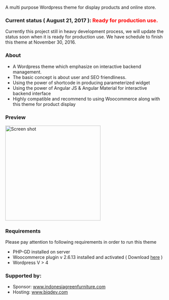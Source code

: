 <p>A multi purpose Wordpress theme for display products and online store.</p>

<h3>Current status ( August 21, 2017 ): <font style="color:#FF0000;">Ready for production use.</font></h3>
<p>Currently this project still in heavy development process, we will update the status soon when it is ready for production use. We have schedule to finish this theme at November 30, 2016.</p>

<h3>About</h3>
<ul>
    <li>A Wordpress theme which emphasize on interactive backend management.</li>
    <li>The basic concept is about user and SEO friendliness.</li>
    <li>Using the power of shortcode in producing parameterized widget</li>
    <li>Using the power of Angular JS & Angular Material for interactive backend interface</li>
    <li>Highly compatible and recommend to using Woocommerce along with this theme for product display</li>
</ul>

<h3>Preview</h3>
<img style="width:300px; height:auto;" src="https://www.biqdev.com/shared/biqsns/ss-170821.jpg" alt="Screen shot" />

<h3>Requirements</h3>
Please pay attention to following requirements in order to run this theme
<ul>
    <li>PHP-GD installed on server</li>
    <li>Woocommerce plugin v 2.6.13 installed and activated ( Download <a href="https://github.com/woocommerce/woocommerce/archive/2.6.13.zip">here</a> )</li>
    <li>Wordpress V > 4</li>
</ul>

<h3>Supported by:</h3>
<ul>
    <li>Sponsor: <a href="http://www.indonesiagreenfurniture.com">www.indonesiagreenfurniture.com</a></li>
    <li>Hosting: <a href="http://www.biqdev.com">www.biqdev.com</a></li>
</ul>
